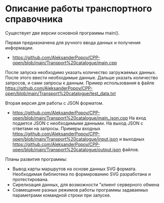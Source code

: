 # Описание работы транспортного справочника

Существует две версии основной программы main().

Первая предназначена для ручного ввода данных и получения информации.
* https://github.com/AleksanderPopov/CPP-open/blob/main/Transport%20catalogue/main.cpp

После запуска необходимо указать количество загружаемых данных. После этого ввести необходимые данные.
Дальше указать количество запросов, и сами запросы к данным.
Пример использования в файле https://github.com/AleksanderPopov/CPP-open/blob/main/Transport%20catalogue/test_data.txt

Вторая версия для работы с JSON форматом.
* https://github.com/AleksanderPopov/CPP-open/blob/main/Transport%20catalogue/main_json.cpp
На вход подается JSON с необходимыми данными. На выход JSON с ответами на запросы.
Примеры входных https://github.com/AleksanderPopov/CPP-open/blob/main/Transport%20catalogue/input.json
      и выходных https://github.com/AleksanderPopov/CPP-open/blob/main/Transport%20catalogue/output.json файлов.

Планы развития программы:
* Вывод карты маршрутов на основе данных SVG формата. Необходимая библиотека по формированию SVG разработана и протестирована.
* Сирелизация данных, для возможности "клиент серверного обмена
* Совмещение разных режимов работы программы задаваемых параметрами командной строки при запуске.
